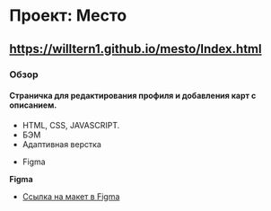 # Проект: Место

## https://willtern1.github.io/mesto/Index.html

### Обзор

#### Страничка для редактирования профиля и добавления карт с описанием.
+ HTML, CSS, JAVASCRIPT.
+ БЭМ
+ Адаптивная верстка
* Figma

**Figma**

* [Ссылка на макет в Figma](https://www.figma.com/file/2cn9N9jSkmxD84oJik7xL7/JavaScript.-Sprint-4?node-id=0%3A1)
